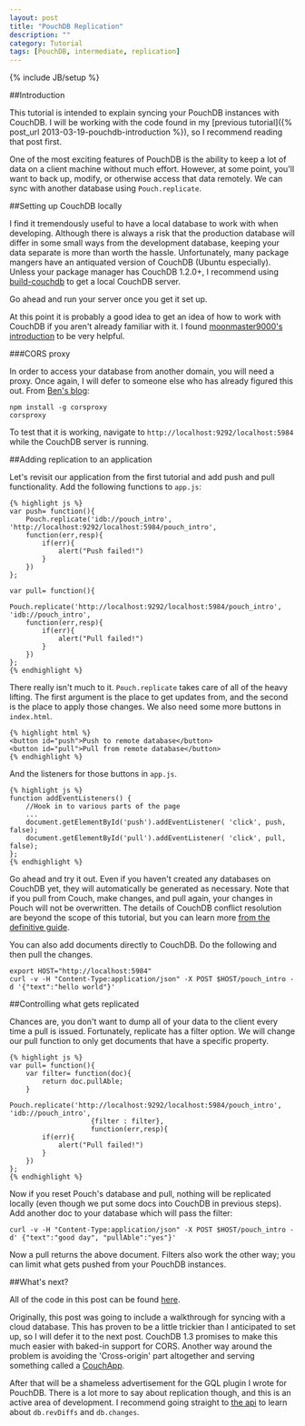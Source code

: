 ```yaml
---
layout: post
title: "PouchDB Replication"
description: ""
category: Tutorial
tags: [PouchDB, intermediate, replication]
---
```

{% include JB/setup %}

##Introduction

This tutorial is intended to explain syncing your PouchDB instances with CouchDB.  I will be
working with the code found in my [previous tutorial]({% post_url 2013-03-19-pouchdb-introduction %}),
so I recommend reading that post first.

One of the most exciting features of PouchDB is the ability to keep a lot of data on a client machine
without much effort.  However, at some point, you'll want to back up, modify, or otherwise access
that data remotely.  We can sync with another database using `Pouch.replicate`.

##Setting up CouchDB locally

I find it tremendously useful to have a local database to work with when developing.  Although there is
always a risk that the production database will differ in some small ways from the development database,
keeping your data separate is more than worth the hassle. Unfortunately, many package mangers have
an antiquated version of CouchDB (Ubuntu especially).  Unless your package manager has CouchDB 1.2.0+,
I recommend using [build-couchdb](https://github.com/iriscouch/build-couchdb) to get a local CouchDB server.

Go ahead and run your server once you get it set up.

At this point it is probably a good idea to get an idea of how to work with CouchDB if you aren't already familiar
with it.  I found [moonmaster9000's introduction](https://github.com/moonmaster9000/intro_to_couchdb) to be very helpful.

###CORS proxy

In order to access your database from another domain, you will need a proxy.
Once again, I will defer to someone else who
has already figured this out.  From [Ben's blog](http://pennyhacks.com/2013/01/28/setting-up-pouchdb-with-couchdb/):

    npm install -g corsproxy
    corsproxy

To test that it is working, navigate to `http://localhost:9292/localhost:5984`
while the CouchDB server is running.

##Adding replication to an application

Let's revisit our application from the first tutorial and add push and pull functionality.
Add the following functions to `app.js`:

    {% highlight js %}
    var push= function(){
        Pouch.replicate('idb://pouch_intro', 'http://localhost:9292/localhost:5984/pouch_intro',
        function(err,resp){
            if(err){
                alert("Push failed!")
            }
        })
    };

    var pull= function(){
        Pouch.replicate('http://localhost:9292/localhost:5984/pouch_intro', 'idb://pouch_intro',
        function(err,resp){
            if(err){
                alert("Pull failed!")
            }
        })
    };
    {% endhighlight %}

There really isn't much to it.  `Pouch.replicate` takes care of all of the heavy lifting.  The first argument is
the place to get updates from, and the second is the place to apply those changes.  We also need some more
buttons in `index.html`.

    {% highlight html %}
    <button id="push">Push to remote database</button>
    <button id="pull">Pull from remote database</button>
    {% endhighlight %}

And the listeners for those buttons in `app.js`.

    {% highlight js %}
    function addEventListeners() {
        //Hook in to various parts of the page
        ...
        document.getElementById('push').addEventListener( 'click', push, false);
        document.getElementById('pull').addEventListener( 'click', pull, false);
    };
    {% endhighlight %}

Go ahead and try it out.  Even if you haven't created any databases on CouchDB yet, they
will automatically be generated as necessary.  Note that if you pull from Couch, make changes, and pull
again, your changes in Pouch will not be overwritten.  The details of CouchDB conflict resolution are
beyond the scope of this tutorial, but you can learn more [from the definitive guide](http://guide.couchdb.org/draft/conflicts.html).

You can also add documents directly to CouchDB.  Do the following and then pull the changes.

    export HOST="http://localhost:5984"
    curl -v -H "Content-Type:application/json" -X POST $HOST/pouch_intro -d '{"text":"hello world"}'

##Controlling what gets replicated

Chances are, you don't want to dump all of your data to the client every time a pull is issued.  Fortunately,
replicate has a filter option.  We will change our pull function to only get documents that have a specific
property.

    {% highlight js %}
    var pull= function(){
        var filter= function(doc){
            return doc.pullAble;
        }
        Pouch.replicate('http://localhost:9292/localhost:5984/pouch_intro', 'idb://pouch_intro',
                        {filter : filter},
                        function(err,resp){
            if(err){
                alert("Pull failed!")
            }
        })
    };
    {% endhighlight %}

Now if you reset Pouch's database and pull, nothing will be replicated locally (even though we put some docs
into CouchDB in previous steps).  Add another doc to your database which will pass the filter:

    curl -v -H "Content-Type:application/json" -X POST $HOST/pouch_intro -d' {"text":"good day", "pullAble":"yes"}'

Now a pull returns the above document.  Filters also work the other way; you can limit what gets pushed
from your PouchDB instances.

##What's next?

All of the code in this post can be found [here](https://github.com/briantoth/briantoth.github.com/tree/master/assets/code/pouchdb_replication).


Originally, this post was going to include a walkthrough for syncing with a cloud database.  This has proven
to be a little trickier than I anticipated to set up, so I will defer it to the next post.  CouchDB 1.3
promises to make this much easier with baked-in support for CORS.  Another way around the problem is avoiding
the 'Cross-origin' part altogether and serving something called a [CouchApp](http://couchapp.org/page/what-is-couchapp).

After that will be a shameless advertisement for the GQL plugin I wrote for PouchDB.  There is a lot more
to say about replication though, and this is an active area of development.  I recommend going straight
to [the api](http://pouchdb.com/api.html#replicate_a_database) to learn about `db.revDiffs` and
`db.changes`.
